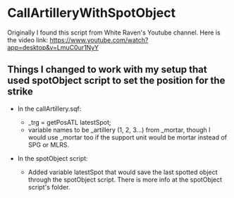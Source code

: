 # CallArtilleryWithSpotObject
Originally I found this script from White Raven's Youtube channel. Here is the video link: https://www.youtube.com/watch?app=desktop&v=LmuC0ur1NyY

## Things I changed to work with my setup that used spotObject script to set the position for the strike
* In the callArtillery.sqf:
  * _trg = getPosATL latestSpot;
  * variable names to be _artillery (1, 2, 3...) from _mortar, though I would use _mortar too if the support unit would be mortar instead of SPG or MLRS.

* In the spotObject script:
  * Added variable latestSpot that would save the last spotted object through the spotObject script. There is more info at the spotObject script's folder.
